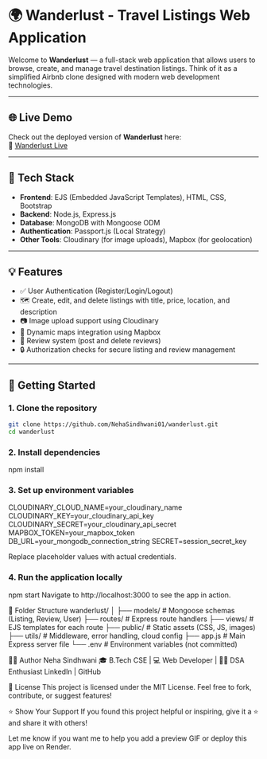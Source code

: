 # 🌍 Wanderlust - Travel Listings Web Application

Welcome to **Wanderlust** — a full-stack web application that allows users to browse, create, and manage travel destination listings. Think of it as a simplified Airbnb clone designed with modern web development technologies.

---

## 🌐 Live Demo

Check out the deployed version of **Wanderlust** here:  
🔗 [Wanderlust Live](https://wanderlust-e3yf.onrender.com)

---

## 🔧 Tech Stack

- **Frontend**: EJS (Embedded JavaScript Templates), HTML, CSS, Bootstrap
- **Backend**: Node.js, Express.js
- **Database**: MongoDB with Mongoose ODM
- **Authentication**: Passport.js (Local Strategy)
- **Other Tools**: Cloudinary (for image uploads), Mapbox (for geolocation)

---

## 💡 Features

- ✅ User Authentication (Register/Login/Logout)
- 🗺️ Create, edit, and delete listings with title, price, location, and description
- 📷 Image upload support using Cloudinary
- 📍 Dynamic maps integration using Mapbox
- 💬 Review system (post and delete reviews)
- 🔒 Authorization checks for secure listing and review management

---

## 🚀 Getting Started

### 1. Clone the repository

```bash
git clone https://github.com/NehaSindhwani01/wanderlust.git
cd wanderlust
```
### 2. Install dependencies
npm install


### 3. Set up environment variables
CLOUDINARY_CLOUD_NAME=your_cloudinary_name
CLOUDINARY_KEY=your_cloudinary_api_key
CLOUDINARY_SECRET=your_cloudinary_api_secret
MAPBOX_TOKEN=your_mapbox_token
DB_URL=your_mongodb_connection_string
SECRET=session_secret_key

Replace placeholder values with actual credentials.

### 4. Run the application locally
npm start
Navigate to http://localhost:3000 to see the app in action.

📂 Folder Structure
wanderlust/
│
├── models/              # Mongoose schemas (Listing, Review, User)
├── routes/              # Express route handlers
├── views/               # EJS templates for each route
├── public/              # Static assets (CSS, JS, images)
├── utils/               # Middleware, error handling, cloud config
├── app.js               # Main Express server file
└── .env                 # Environment variables (not committed)


🧑‍💻 Author
Neha Sindhwani
🎓 B.Tech CSE | 💻 Web Developer | 👩‍💻 DSA Enthusiast
LinkedIn | GitHub

📜 License
This project is licensed under the MIT License.
Feel free to fork, contribute, or suggest features!

⭐ Show Your Support
If you found this project helpful or inspiring, give it a ⭐ and share it with others!


Let me know if you want me to help you add a preview GIF or deploy this app live on Render.

